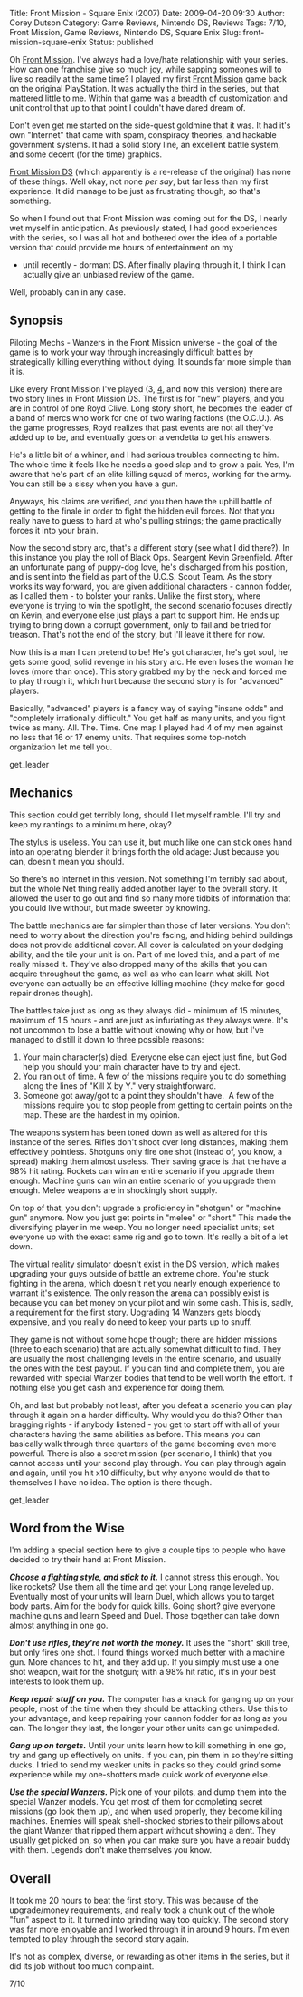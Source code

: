 Title: Front Mission - Square Enix (2007)
Date: 2009-04-20 09:30
Author: Corey Dutson
Category: Game Reviews, Nintendo DS, Reviews
Tags: 7/10, Front Mission, Game Reviews, Nintendo DS, Square Enix
Slug: front-mission-square-enix
Status: published

Oh [Front
Mission](http://na.square-enix.com/frontmission/ "Square Enix: Front Mission").
I've always had a love/hate relationship with your series. How can one
franchise give so much joy, while sapping someones will to live so
readily at the same time? I played my first [Front
Mission](http://na.square-enix.com/games/FM3/ "Square Enix: Front Mission 3")
game back on the original PlayStation. It was actually the third in the
series, but that mattered little to me. Within that game was a breadth
of customization and unit control that up to that point I couldn't have
dared dream of.

Don't even get me started on the side-quest goldmine that it was. It had
it's own "Internet" that came with spam, conspiracy theories, and
hackable government systems. It had a solid story line, an excellent
battle system, and some decent (for the time) graphics.

[Front Mission
DS](http://na.square-enix.com/frontmission/ "Square Enix: Front Mission")
(which apparently is a re-release of the original) has none of these
things. Well okay, not none *per say*, but far less than my first
experience. It did manage to be just as frustrating though, so that's
something.

<!--more-->  
So when I found out that Front Mission was coming out for the DS, I
nearly wet myself in anticipation. As previously stated, I had good
experiences with the series, so I was all hot and bothered over the idea
of a portable version that could provide me hours of entertainment on my
- until recently - dormant DS. After finally playing through it, I think
I can actually give an unbiased review of the game.

Well, probably can in any case.

Synopsis
--------

Piloting Mechs - Wanzers in the Front Mission universe - the goal of the
game is to work your way through increasingly difficult battles by
strategically killing everything without dying. It sounds far more
simple than it is.

Like every Front Mission I've played (3,
[4](http://na.square-enix.com/games/fm4/ "Square Enix: Front Mission 4"),
and now this version) there are two story lines in Front Mission DS. The
first is for "new" players, and you are in control of one Royd Clive.
Long story short, he becomes the leader of a band of mercs who work for
one of two waring factions (the O.C.U.). As the game progresses, Royd
realizes that past events are not all they've added up to be, and
eventually goes on a vendetta to get his answers.

He's a little bit of a whiner, and I had serious troubles connecting to
him. The whole time it feels like he needs a good slap and to grow a
pair. Yes, I'm aware that he's part of an elite killing squad of mercs,
working for the army. You can still be a sissy when you have a gun.

Anyways, his claims are verified, and you then have the uphill battle of
getting to the finale in order to fight the hidden evil forces. Not that
you really have to guess to hard at who's pulling strings; the game
practically forces it into your brain.

Now the second story arc, that's a different story (see what I did
there?). In this instance you play the roll of Black Ops. Seargent Kevin
Greenfield. After an unfortunate pang of puppy-dog love, he's discharged
from his position, and is sent into the field as part of the U.C.S.
Scout Team. As the story works its way forward, you are given additional
characters - cannon fodder, as I called them - to bolster your ranks.
Unlike the first story, where everyone is trying to win the spotlight,
the second scenario focuses directly on Kevin, and everyone else just
plays a part to support him. He ends up trying to bring down a corrupt
government, only to fail and be tried for treason. That's not the end of
the story, but I'll leave it there for now.

Now this is a man I can pretend to be! He's got character, he's got
soul, he gets some good, solid revenge in his story arc. He even loses
the woman he loves (more than once). This story grabbed my by the neck
and forced me to play through it, which hurt because the second story is
for "advanced" players.

Basically, "advanced" players is a fancy way of saying "insane odds" and
"completely irrationally difficult." You get half as many units, and you
fight twice as many. All. The. Time. One map I played had 4 of my men
against no less that 16 or 17 enemy units. That requires some top-notch
organization let me tell you.

get\_leader

Mechanics
---------

This section could get terribly long, should I let myself ramble. I'll
try and keep my rantings to a minimum here, okay?

The stylus is useless. You can use it, but much like one can stick ones
hand into an operating blender it brings forth the old adage: Just
because you can, doesn't mean you should.

So there's no Internet in this version. Not something I'm terribly sad
about, but the whole Net thing really added another layer to the overall
story. It allowed the user to go out and find so many more tidbits of
information that you could live without, but made sweeter by knowing.

The battle mechanics are far simpler than those of later versions. You
don't need to worry about the direction you're facing, and hiding behind
buildings does not provide additional cover. All cover is calculated on
your dodging ability, and the tile your unit is on. Part of me loved
this, and a part of me really missed it. They've also dropped many of
the skills that you can acquire throughout the game, as well as who can
learn what skill. Not everyone can actually be an effective killing
machine (they make for good repair drones though).

The battles take just as long as they always did - minimum of 15
minutes, maximum of 1.5 hours - and are just as infuriating as they
always were. It's not uncommon to lose a battle without knowing why or
how, but I've managed to distill it down to three possible reasons:

1.  Your main character(s) died. Everyone else can eject just fine, but
    God help you should your main character have to try and eject.
2.  You ran out of time. A few of the missions require you to do
    something along the lines of "Kill X by Y." very straightforward.
3.  Someone got away/got to a point they shouldn't have.  A few of the
    missions require you to stop people from getting to certain points
    on the map. These are the hardest in my opinion.

The weapons system has been toned down as well as altered for this
instance of the series. Rifles don't shoot over long distances, making
them effectively pointless. Shotguns only fire one shot (instead of, you
know, a spread) making them almost useless. Their saving grace is that
the have a 98% hit rating. Rockets can win an entire scenario if you
upgrade them enough. Machine guns can win an entire scenario of you
upgrade them enough. Melee weapons are in shockingly short supply.

On top of that, you don't upgrade a proficiency in "shotgun" or "machine
gun" anymore. Now you just get points in "melee" or "short." This made
the diversifying player in me weep. You no longer need specialist units;
set everyone up with the exact same rig and go to town. It's really a
bit of a let down.

The virtual reality simulator doesn't exist in the DS version, which
makes upgrading your guys outside of battle an extreme chore. You're
stuck fighting in the arena, which doesn't net you nearly enough
experience to warrant it's existence. The only reason the arena can
possibly exist is because you can bet money on your pilot and win some
cash. This is, sadly, a requirement for the first story. Upgrading 14
Wanzers gets bloody expensive, and you really do need to keep your parts
up to snuff.

They game is not without some hope though; there are hidden missions
(three to each scenario) that are actually somewhat difficult to find.
They are usually the most challenging levels in the entire scenario, and
usually the ones with the best payout. If you can find and complete
them, you are rewarded with special Wanzer bodies that tend to be well
worth the effort. If nothing else you get cash and experience for doing
them.

Oh, and last but probably not least, after you defeat a scenario you can
play through it again on a harder difficulty. Why would you do this?
Other than bragging rights - if anybody listened - you get to start off
with all of your characters having the same abilities as before. This
means you can basically walk through three quarters of the game becoming
even more powerful. There is also a secret mission (per scenario, I
think) that you cannot access until your second play through. You can
play through again and again, until you hit x10 difficulty, but why
anyone would do that to themselves I have no idea. The option is there
though.

get\_leader

Word from the Wise
------------------

I'm adding a special section here to give a couple tips to people who
have decided to try their hand at Front Mission.

***Choose a fighting style, and stick to it.*** I cannot stress this
enough. You like rockets? Use them all the time and get your Long range
leveled up. Eventually most of your units will learn Duel, which allows
you to target body parts. Aim for the body for quick kills. Going short?
give everyone machine guns and learn Speed and Duel. Those together can
take down almost anything in one go.

***Don't use rifles, they're not worth the money.*** It uses the "short"
skill tree, but only fires one shot. I found things worked much better
with a machine gun. More chances to hit, and they add up. If you simply
must use a one shot weapon, wait for the shotgun; with a 98% hit ratio,
it's in your best interests to look them up.

***Keep repair stuff on you.*** The computer has a knack for ganging up
on your people, most of the time when they should be attacking others.
Use this to your advantage, and keep repairing your cannon fodder for as
long as you can. The longer they last, the longer your other units can
go unimpeded.

***Gang up on targets.*** Until your units learn how to kill something
in one go, try and gang up effectively on units. If you can, pin them in
so they're sitting ducks. I tried to send my weaker units in packs so
they could grind some experience while my one-shotters made quick work
of everyone else.

***Use the special Wanzers.*** Pick one of your pilots, and dump them
into the special Wanzer models. You get most of them for completing
secret missions (go look them up), and when used properly, they become
killing machines. Enemies will speak shell-shocked stories to their
pillows about the giant Wanzer that ripped them appart without showing a
dent. They usually get picked on, so when you can make sure you have a
repair buddy with them. Legends don't make themselves you know.

Overall
-------

It took me 20 hours to beat the first story. This was because of the
upgrade/money requirements, and really took a chunk out of the whole
"fun" aspect to it. It turned into grinding way too quickly. The second
story was far more enjoyable and I worked through it in around 9 hours.
I'm even tempted to play through the second story again.

It's not as complex, diverse, or rewarding as other items in the series,
but it did its job without too much complaint.

7/10
